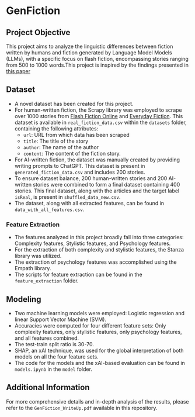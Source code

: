 # GenFiction

## Project Objective
This project aims to analyze the linguistic differences between fiction written by humans and fiction generated by Language Model Models (LLMs), with a specific focus on flash fiction, encompassing stories ranging from 500 to 1000 words.This project is inspired by the findings presented in [this paper](https://arxiv.org/abs/1703.09398)

## Dataset
- A novel dataset has been created for this project.
- For human-written fiction, the Scrapy library was employed to scrape over 1000 stories from [Flash Fiction Online](https://www.flashfictiononline.com) and [Everyday Fiction](http://www.everydayfiction.com). This dataset is available in `real_fiction_data.csv` within the `datasets` folder, containing the following attributes:
  - `url`: URL from which data has been scraped
  - `title`: The title of the story
  - `author`: The name of the author
  - `content`: The content of the fiction story.
- For AI-written fiction, the dataset was manually created by providing writing prompts to ChatGPT. This dataset is present in `generated_fiction_data.csv` and includes 200 stories.
- To ensure dataset balance, 200 human-written stories and 200 AI-written stories were combined to form a final dataset containing 400 stories. This final dataset, along with the articles and the target label `isReal`, is present in `shuffled_data_new.csv`.
- The dataset, along with all extracted features, can be found in `data_with_all_features.csv`.

### Feature Extraction
- The features analyzed in this project broadly fall into three categories: Complexity features, Stylistic features, and Psychology features.
- For the extraction of both complexity and stylistic features, the Stanza library was utilized.
- The extraction of psychology features was accomplished using the Empath library.
- The scripts for feature extraction can be found in the `feature_extraction` folder.

## Modeling

- Two machine learning models were employed: Logistic regression and linear Support Vector Machine (SVM).
- Accuracies were computed for four different feature sets: Only complexity features, only stylistic features, only psychology features, and all features combined.
- The test-train split ratio is 30-70.
- SHAP, an xAI technique, was used for the global interpretation of both models on all the four feature sets.
- The code for the models and the xAI-based evaluation can be found in `models.ipynb` in the `model` folder.

## Additional Information

For more comprehensive details and in-depth analysis of the results, please refer to the `GenFiction_WriteUp.pdf` available in this repository.

